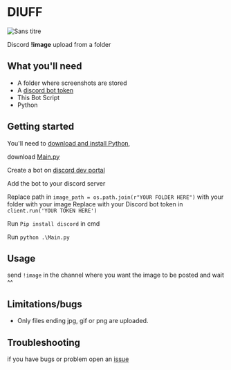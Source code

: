 # DIUFF
![Sans titre](https://github.com/Felzow47/DIUFF/assets/49567056/7519cdde-0943-48ca-b8de-13f6609f9af7.png)


Discord **!image** upload from a folder

## What you'll need

* A folder where screenshots are stored
* A [discord bot token](https://discord.com/developers/applications)
* This Bot Script
* Python 

## Getting started

You'll need to [download and install Python](https://www.python.org/downloads/),

download [Main.py](https://github.com/Felzow47/DIUFF/releases/download/Release/Main.py)

Create a bot on [discord dev portal](https://discord.com/developers/applications)

Add the bot to your discord server 

Replace path in `image_path = os.path.join(r"YOUR FOLDER HERE")` with your folder with your image
Replace with your Discord bot token in `client.run('YOUR TOKEN HERE')` 

Run `Pip install discord` in cmd

Run `python .\Main.py`

## Usage

send `!image` in the channel where you want the image to be posted and wait ^^ 

## Limitations/bugs
* Only files ending jpg, gif or png are uploaded.

## Troubleshooting

if you have bugs or problem open an [issue](https://github.com/Felzow47/DIUFF/issues/new)

